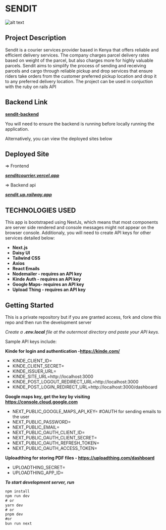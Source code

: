 # SENDIT
![alt text](https://res.cloudinary.com/dipkbpinx/image/upload/v1697745132/sendit-homepage_smjdfj.jpg) 

## Project Description
Sendit is a courier services provider based in Kenya that offers reliable and efficient delivery services. The company charges parcel delivery rates based on weight of the parcel, but also charges more for highly valuable parcels. Sendit aims to simplify the process of sending and receiving parcels and cargo through reliable pickup and drop services that ensure riders take orders from the customer preferred pickup location and drop it to any preferred delivery location. The project can be used in conjuction with the ruby on rails API 

## Backend Link

**[sendit-backend](https://github.com/Donvine254/sendit-backend)** 

You will need to ensure the backend is running before locally running the application. 

Alternatively, you can view the deployed sites below
## Deployed Site
=> Frontend 

***[senditcourrier.vercel.app](https://senditcourrier.vercel.app)***

=> Backend api

***[sendit.up.railway.app](https://sendit.up.railway.app)*** 

## TECHNOLOGIES USED
This app is bootstraped using NextJs, which means that most components are server side rendered and console messages might not appear on the browser console. Additionaly, you will need to create API keys for other services detailed below:
* **Next.js**
* **Daisy UI**
* **Tailwind CSS**
* **Axios**
* **React Emails**
* **Nodemailer - requires an API key**
* **Kinde Auth - requires an API key**
* **Google Maps- requires an API key**
* **Upload Thing - requires an API key**
## Getting Started
This is a private repository but if you are granted access, fork and clone this repo and then run the development server

*Create a **.env.local** file at the outermost directory and paste your API keys.* 

Sample API keys include:

**Kinde for login and authentication -https://kinde.com/**
* KINDE_CLIENT_ID=
* KINDE_CLIENT_SECRET=
* KINDE_ISSUER_URL=
* KINDE_SITE_URL=http://localhost:3000
* KINDE_POST_LOGOUT_REDIRECT_URL=http://localhost:3000
* KINDE_POST_LOGIN_REDIRECT_URL=http://localhost:3000/dashboard 

**Google maps key, get the key by visiting https://console.cloud.google.com**
* NEXT_PUBLIC_GOOGLE_MAPS_API_KEY=
#OAUTH for sending emails to the user
* NEXT_PUBLIC_PASSWORD=
* NEXT_PUBLIC_EMAIL=
* NEXT_PUBLIC_OAUTH_CLIENT_ID=
* NEXT_PUBLIC_OAUTH_CLIENT_SECRET=
* NEXT_PUBLIC_OAUTH_REFRESH_TOKEN=
* NEXT_PUBLIC_OAUTH_ACCESS_TOKEN=

**Uploadthing for storing PDF files - https://uploadthing.com/dashboard**
* UPLOADTHING_SECRET=
* UPLOADTHING_APP_ID=

***To start development server, run***
```js
npm install
npm run dev
# or
yarn dev
# or
pnpm dev
#or 
bun run next
```
